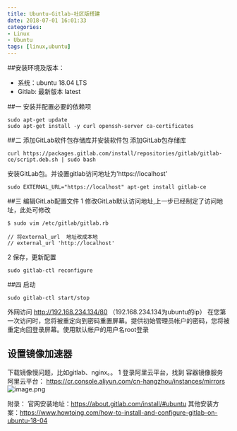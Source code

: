 ```yaml
---
title: Ubuntu-Gitlab-社区版搭建
date: 2018-07-01 16:01:33
categories: 
- Linux 
- Ubuntu
tags: [linux,ubuntu]
---
```



##安装环境及版本：
- 系统：ubuntu 18.04 LTS
- Gitlab: 最新版本 latest

##一  安装并配置必要的依赖项
```
sudo apt-get update
sudo apt-get install -y curl openssh-server ca-certificates
```
##二 添加GitLab软件包存储库并安装软件包
添加GitLab包存储库
```
curl https://packages.gitlab.com/install/repositories/gitlab/gitlab-ce/script.deb.sh | sudo bash
```
安装GitLab包。并设置gitlab访问地址为'https://localhost'
```
sudo EXTERNAL_URL="https://localhost" apt-get install gitlab-ce
```
##三 编辑GitLab配置文件
1 修改GitLab默认访问地址,上一步已经制定了访问地址，此处可修改
```
$ sudo vim /etc/gitlab/gitlab.rb

// 将external_url  地址改成本地
// external_url 'http://localhost'
```

2 保存，更新配置
```
sudo gitlab-ctl reconfigure
```
##四 启动
```
sudo gitlab-ctl start/stop
```
外网访问 http://192.168.234.134/80 （192.168.234.134为ubuntu的ip）
在您第一次访问时，您将被重定向到密码重置屏幕。提供初始管理员帐户的密码，您将被重定向回登录屏幕。使用默认帐户的用户名root登录
## 设置镜像加速器
 下载镜像慢问题，比如gitlab、nginx。。
1 登录阿里云平台，找到 容器镜像服务
阿里云平台： https://cr.console.aliyun.com/cn-hangzhou/instances/mirrors
![image.png](https://upload-images.jianshu.io/upload_images/2803682-e75ab7b9032053ca.png?imageMogr2/auto-orient/strip%7CimageView2/2/w/1240)

附录：
官网安装地址：https://about.gitlab.com/install/#ubuntu
其他安装方案：https://www.howtoing.com/how-to-install-and-configure-gitlab-on-ubuntu-18-04
